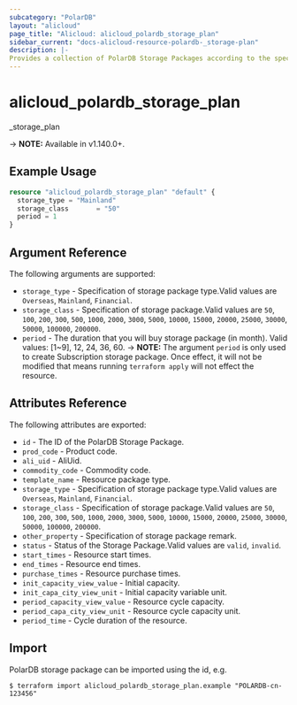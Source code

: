 ```yaml
---
subcategory: "PolarDB"
layout: "alicloud"
page_title: "Alicloud: alicloud_polardb_storage_plan"
sidebar_current: "docs-alicloud-resource-polardb-_storage-plan"
description: |-
Provides a collection of PolarDB Storage Packages according to the specified filters.
---
```


# alicloud\_polardb\_storage_plan

_storage_plan

-> **NOTE:** Available in v1.140.0+.

## Example Usage

```terraform
resource "alicloud_polardb_storage_plan" "default" {
  storage_type = "Mainland"
  storage_class       = "50"
  period = 1
}
```

## Argument Reference

The following arguments are supported:

* `storage_type` - Specification of storage package type.Valid values are `Overseas`, `Mainland`, `Financial`.
* `storage_class` - Specification of storage package.Valid values are `50`, `100`, `200`, `300`, `500`, `1000`, `2000`, `3000`, `5000`, `10000`, `15000`, `20000`, `25000`, `30000`, `50000`, `100000`, `200000`.
* `period` - The duration that you will buy storage package (in month). Valid values: [1~9], 12, 24, 36, 60.
  -> **NOTE:** The argument `period` is only used to create Subscription storage package. Once effect, it will not be modified that means running `terraform apply` will not effect the resource.
## Attributes Reference

The following attributes are exported:

* `id` - The ID of the PolarDB Storage Package.
* `prod_code` - Product code.
* `ali_uid` - AliUid.
* `commodity_code` - Commodity code.
* `template_name` - Resource package type.
* `storage_type` - Specification of storage package type.Valid values are `Overseas`, `Mainland`, `Financial`.
* `storage_class` - Specification of storage package.Valid values are `50`, `100`, `200`, `300`, `500`, `1000`, `2000`, `3000`, `5000`, `10000`, `15000`, `20000`, `25000`, `30000`, `50000`, `100000`, `200000`.
* `other_property` - Specification of storage package remark.
* `status` - Status of the Storage Package.Valid values are `valid`, `invalid`.
* `start_times` - Resource start times.
* `end_times` - Resource end times.
* `purchase_times` - Resource purchase times.
* `init_capacity_view_value` - Initial capacity.
* `init_capa_city_view_unit` - Initial capacity variable unit.
* `period_capacity_view_value` - Resource cycle capacity.
* `period_capa_city_view_unit` - Resource cycle capacity unit.
* `period_time` - Cycle duration of the resource.

## Import

PolarDB storage package can be imported using the id, e.g.

```
$ terraform import alicloud_polardb_storage_plan.example "POLARDB-cn-123456"
```
